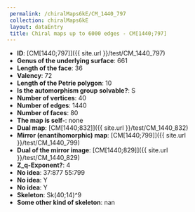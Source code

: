 ```yaml
--- 
 permalink: /chiralMaps6kE/CM_1440_797 
 collection: chiralMaps6kE
 layout: dataEntry
 title: Chiral maps up to 6000 edges - CM[1440;797]
---
```


- **ID**: [CM[1440;797]]({{ site.url }}/test/CM_1440_797)
- **Genus of the underlying surface**: 661
- **Length of the face**: 36
- **Valency**: 72
- **Length of the Petrie polygon**: 10
- **Is the automorphism group solvable?**: S
- **Number of vertices**: 40
- **Number of edges**: 1440
- **Number of faces**: 80
- **The map is self-**: none
- **Dual map**: [CM[1440;832]]({{ site.url }}/test/CM_1440_832)
- **Mirror (enantihomorphic) map**: [CM[1440;799]]({{ site.url }}/test/CM_1440_799)
- **Dual of the mirror image**: [CM[1440;829]]({{ site.url }}/test/CM_1440_829)
- **Z_q-Exponent?**: 4
- **No idea**:  37:877 55:799
- **No idea**: Y
- **No idea**: Y
- **Skeleton**: Sk(40;14)^9
- **Some other kind of skeleton**: nan
